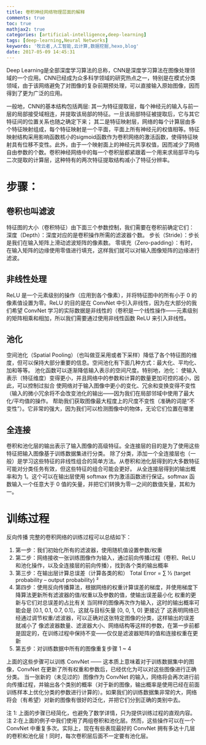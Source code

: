 ```yaml
---
title: 卷积神经网络物理层面的解释
comments: true
toc: true
mathjax2: true
categories: [artificial-intelligence,deep-learning]
tags: [deep-learning,Neural Networks]
keywords: '牧云者,人工智能,云计算,数据挖掘,hexo,blog'
date: 2017-05-09 14:45:31
---
```

Deep Learning是全部深度学习算法的总称，CNN是深度学习算法在图像处理领域的一个应用。CNN已经成为众多科学领域的研究热点之一，特别是在模式分类领域，由于该网络避免了对图像的复杂前期预处理，可以直接输入原始图像，因而得到了更为广泛的应用。
 <!--more-->
 一般地，CNN的基本结构包括两层:
 其一为特征提取层，每个神经元的输入与前一层的局部接受域相连，并提取该局部的特征。一旦该局部特征被提取后，它与其它特征间的位置关系也随之确定下来；
 其二是特征映射层，网络的每个计算层由多个特征映射组成，每个特征映射是一个平面，平面上所有神经元的权值相等。特征映射结构采用影响函数核小的sigmoid函数作为卷积网络的激活函数，使得特征映射具有位移不变性。此外，由于一个映射面上的神经元共享权值，因而减少了网络自由参数的个数。卷积神经网络中的每一个卷积层都紧跟着一个用来求局部平均与二次提取的计算层，这种特有的两次特征提取结构减小了特征分辨率。

# 步骤：
## 卷积也叫滤波
特征图的大小（卷积特征）由下面三个参数控制，我们需要在卷积前确定它们：
深度（Depth）：深度对应的是卷积操作所需的滤波器个数。
步长（Stride）：步长是我们在输入矩阵上滑动滤波矩阵的像素数。
零填充（Zero-padding）：有时，在输入矩阵的边缘使用零值进行填充，这样我们就可以对输入图像矩阵的边缘进行滤波。
## 非线性处理
ReLU 是一个元素级别的操作（应用到各个像素），并将特征图中的所有小于 0 的像素值设置为零。ReLU 的目的是在 ConvNet 中引入非线性，因为在大部分的我们希望 ConvNet 学习的实际数据是非线性的（卷积是一个线性操作——元素级别的矩阵相乘和相加，所以我们需要通过使用非线性函数 ReLU 来引入非线性。
## 池化
空间池化（Spatial Pooling）（也叫做亚采用或者下采样）降低了各个特征图的维度，但可以保持大部分重要的信息。空间池化有下面几种方式：最大化、平均化、加和等等。
池化函数可以逐渐降低输入表示的空间尺度。特别地，池化：
使输入表示（特征维度）变得更小，并且网络中的参数和计算的数量更加可控的减小，因此，可以控制过拟合
使网络对于输入图像中更小的变化、冗余和变换变得不变性（输入的微小冗余将不会改变池化的输出——因为我们在局部邻域中使用了最大化/平均值的操作。
帮助我们获取图像最大程度上的尺度不变性（准确的词是“不变性”）。它非常的强大，因为我们可以检测图像中的物体，无论它们位置在哪里

## 全连接
卷积和池化层的输出表示了输入图像的高级特征。全连接层的目的是为了使用这些特征把输入图像基于训练数据集进行分类。
除了分类，添加一个全连接层也（一般）是学习这些特征的非线性组合的简单方法。从卷积和池化层得到的大多数特征可能对分类任务有效，但这些特征的组合可能会更好。
从全连接层得到的输出概率和为 1。这个可以在输出层使用 softmax 作为激活函数进行保证。softmax 函数输入一个任意大于 0 值的矢量，并把它们转换为零一之间的数值矢量，其和为一。

# 训练过程
反向传播
完整的卷积网络的训练过程可以总结如下：
1. 第一步：我们初始化所有的滤波器，使用随机值设置参数/权重
2. 第二步：网络接收一张训练图像作为输入，通过前向传播过程（卷积、ReLU 和池化操作，以及全连接层的前向传播），找到各个类的输出概率
3. 第三步：在输出层计算总误差（计算各类的和）
Total Error = ∑  ½ (target probability – output probability) ²
4. 第四步：使用反向传播算法，根据网络的权重计算误差的梯度，并使用梯度下降算法更新所有滤波器的值/权重以及参数的值，使输出误差最小化
权重的更新与它们对总误差的占比有关
当同样的图像再次作为输入，这时的输出概率可能会是 [0.1, 0.1, 0.7, 0.1]，这就与目标矢量 [0, 0, 1, 0] 更接近了
这表明网络已经通过调节权重/滤波器，可以正确对这张特定图像的分类，这样输出的误差就减小了
像滤波器数量、滤波器大小、网络结构等这样的参数，在第一步前都是固定的，在训练过程中保持不变——仅仅是滤波器矩阵的值和连接权重在更新
5. 第五步：对训练数据中所有的图像重复步骤 1 ~ 4

上面的这些步骤可以训练 ConvNet —— 这本质上意味着对于训练数据集中的图像，ConvNet 在更新了所有权重和参数后，已经优化为可以对这些图像进行正确分类。
当一张新的（未见过的）图像作为 ConvNet 的输入，网络将会再次进行前向传播过程，并输出各个类别的概率（对于新的图像，输出概率是使用已经在前面训练样本上优化分类的参数进行计算的）。如果我们的训练数据集非常的大，网络将会（有希望）对新的图像有很好的泛化，并把它们分到正确的类别中去。

注 1: 上面的步骤已经简化，也避免了数学详情，只为提供训练过程的直观内容。
注 2:在上面的例子中我们使用了两组卷积和池化层。然而，这些操作可以在一个 ConvNet 中重复多次。实际上，现在有些表现最好的 ConvNet 拥有多达十几层的卷积和池化层！同时，每次卷积层后面不一定要有池化层。
